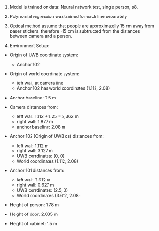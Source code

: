 1. Model is trained on data: Neural network test, single person, s8.

2. Polynomial regression was trained for each line separately.

3. Optical method assume that people are approximatelly 15 cm away from paper stickers, therefore -15 cm is subtructed from the distances between camera and a person.

4. Environment Setup:
- Origin of UWB coordinate system:
    - Anchor 102

- Origin of world coordinate system:
    - left wall, at camera line
    - Anchor 102 has world coordinates (1.112, 2.08)

- Anchor baseline: 2.5 m

- Camera distances from:
    - left wall: 1.112 + 1.25 = 2,362 m
    - right wall: 1.877 m
    - anchor baseline: 2.08 m

- Anchor 102 (Origin of UWB cs) distances from:
    - left wall: 1.112 m
    - right wall: 3.127 m
    - UWB corrdinates: (0, 0)
    - World coordinates (1.112, 2.08)
    
- Anchor 101 distances from:
    - left wall: 3.612 m
    - right wall: 0.627 m
    - UWB corrdinates: (2.5, 0)
    - World coordinates (3.612, 2.08)

- Height of person: 1.78 m

- Height of door: 2.085 m

- Height of cabinet: 1.5 m